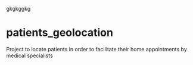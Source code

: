 
gkgkggkg
# patients_geolocation
Project to locate patients in order to facilitate their home appointments by medical specialists
